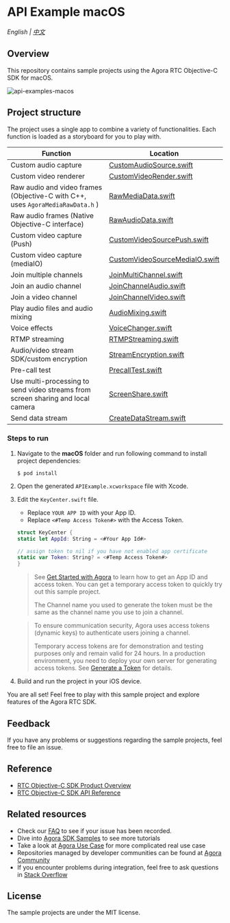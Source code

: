 # API Example macOS

_English | [中文](README.zh.md)_

## Overview

This repository contains sample projects using the Agora RTC Objective-C SDK for macOS.

![api-examples-macos](https://user-images.githubusercontent.com/10089260/120450692-45adf700-c3c3-11eb-886b-6cf751610f07.PNG)


## Project structure

The project uses a single app to combine a variety of functionalities. Each function is loaded as a storyboard for you to play with.

| Function                                                                        | Location                                                                                                                 |
| ------------------------------------------------------------------------------- | ------------------------------------------------------------------------------------------------------------------------ |
| Custom audio capture                                                            | [CustomAudioSource.swift](./APIExample/Examples/Advanced/CustomAudioSource/CustomAudioSource.swift)                      |
| Custom video renderer                                                           | [CustomVideoRender.swift](./APIExample/Examples/Advanced/CustomVideoRender/CustomVideoRender.swift)                      |
| Raw audio and video frames (Objective-C with C++, uses `AgoraMediaRawData.h` )  | [RawMediaData.swift](./APIExample/Examples/Advanced/RawMediaData/RawMediaData.swift)                                     |
| Raw audio frames (Native Objective-C interface)                                 | [RawAudioData.swift](./APIExample/Examples/Advanced/RawAudioData/RawAudioData.swift)                                     |
| Custom video capture (Push)                                                     | [CustomVideoSourcePush.swift](./APIExample/Examples/Advanced/CustomVideoSourcePush/CustomVideoSourcePush.swift)          |
| Custom video capture (mediaIO)                                                  | [CustomVideoSourceMediaIO.swift](./APIExample/Examples/Advanced/CustomVideoSourceMediaIO/CustomVideoSourceMediaIO.swift) |
| Join multiple channels                                                          | [JoinMultiChannel.swift](.Examples/Advanced/JoinMultiChannel/JoinMultiChannel.swift)                                     |
| Join an audio channel                                                           | [JoinChannelAudio.swift](./APIExample/Examples/Basic/JoinChannelAudio/JoinChannelAudio.swift)                            |
| Join a video channel                                                            | [JoinChannelVideo.swift](./APIExample/Examples/Basic/JoinChannelVideo/JoinChannelVideo.swift)                            |
| Play audio files and audio mixing                                               | [AudioMixing.swift](API-Examples/iOS/APIExample/Examples/Advanced/AudioMixing/AudioMixing.swift)                         |
| Voice effects                                                                   | [VoiceChanger.swift](./APIExample/Examples/Advanced/VoiceChanger/VoiceChanger.swift)                                     |
| RTMP streaming                                                                  | [RTMPStreaming.swift](./APIExample/Examples/Advanced/RTMPStreaming/RTMPStreaming.swift)                                  |
| Audio/video stream SDK/custom encryption                                        | [StreamEncryption.swift](./APIExample/Examples/Advanced/StreamEncryption/StreamEncryption.swift)                         |
| Pre-call test                                                                   | [PrecallTest.swift](./APIExample/Examples/Advanced/PrecallTest/PrecallTest.swift)                                        |
| Use multi-processing to send video streams from screen sharing and local camera | [ScreenShare.swift](./APIExample/Examples/Advanced/ScreenShare/ScreenShare.swift)                                        |
| Send data stream                                                                | [CreateDataStream.swift](./APIExample/Examples/Advanced/CreateDataStream/CreateDataStream.swift)                         |

### Steps to run

1. Navigate to the **macOS** folder and run following command to install project dependencies:

    ```shell
    $ pod install
    ```

2. Open the generated `APIExample.xcworkspace` file with Xcode.
3. Edit the `KeyCenter.swift` file.
   - Replace `YOUR APP ID` with your App ID.
   - Replace `<#Temp Access Token#>` with the Access Token.

    ```swift
    struct KeyCenter {
    static let AppId: String = <#Your App Id#>

    // assign token to nil if you have not enabled app certificate
    static var Token: String? = <#Temp Access Token#>
    }
    ```

   > See [Get Started with Agora](https://docs.agora.io/en/Agora%20Platform/get_appid_token) to learn how to get an App ID and access token. You can get a temporary access token to quickly try out this sample project.
   >
   > The Channel name you used to generate the token must be the same as the channel name you use to join a channel.

   > To ensure communication security, Agora uses access tokens (dynamic keys) to authenticate users joining a channel.
   >
   > Temporary access tokens are for demonstration and testing purposes only and remain valid for 24 hours. In a production environment, you need to deploy your own server for generating access tokens. See [Generate a Token](https://docs.agora.io/en/Interactive%20Broadcast/token_server) for details.

4. Build and run the project in your iOS device.

You are all set! Feel free to play with this sample project and explore features of the Agora RTC SDK.

## Feedback

If you have any problems or suggestions regarding the sample projects, feel free to file an issue.

## Reference

- [RTC Objective-C SDK Product Overview](https://docs.agora.io/en/Interactive%20Broadcast/product_live?platform=iOS)
- [RTC Objective-C SDK API Reference](https://docs.agora.io/en/Interactive%20Broadcast/API%20Reference/oc/docs/headers/Agora-Objective-C-API-Overview.html)

## Related resources

- Check our [FAQ](https://docs.agora.io/en/faq) to see if your issue has been recorded.
- Dive into [Agora SDK Samples](https://github.com/AgoraIO) to see more tutorials
- Take a look at [Agora Use Case](https://github.com/AgoraIO-usecase) for more complicated real use case
- Repositories managed by developer communities can be found at [Agora Community](https://github.com/AgoraIO-Community)
- If you encounter problems during integration, feel free to ask questions in [Stack Overflow](https://stackoverflow.com/questions/tagged/agora.io)

## License

The sample projects are under the MIT license.

